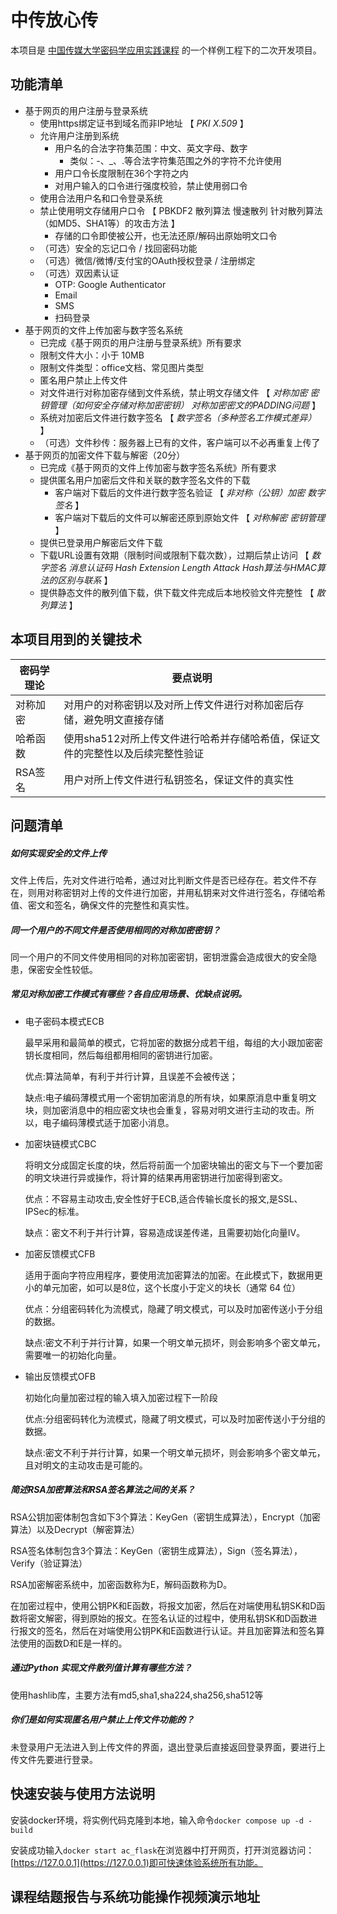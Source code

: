 # 中传放心传

本项目是 [中国传媒大学密码学应用实践课程](https://c4pr1c3.github.io/cuc-wiki/ac.html) 的一个样例工程下的二次开发项目。

## 功能清单

- 基于网页的用户注册与登录系统
  - 使用https绑定证书到域名而非IP地址 【 *PKI* *X.509* 】
  - 允许用户注册到系统
    - 用户名的合法字符集范围：中文、英文字母、数字
      - 类似：-、_、.等合法字符集范围之外的字符不允许使用
    - 用户口令长度限制在36个字符之内
    - 对用户输入的口令进行强度校验，禁止使用弱口令
  - 使用合法用户名和口令登录系统
  - 禁止使用明文存储用户口令 【 PBKDF2  散列算法  慢速散列  针对散列算法（如MD5、SHA1等）的攻击方法 】
    - 存储的口令即使被公开，也无法还原/解码出原始明文口令
  - （可选）安全的忘记口令 / 找回密码功能
  - （可选）微信/微博/支付宝的OAuth授权登录 / 注册绑定
  - （可选）双因素认证
    - OTP: Google Authenticator
    - Email
    - SMS
    - 扫码登录
- 基于网页的文件上传加密与数字签名系统
  - 已完成《基于网页的用户注册与登录系统》所有要求
  - 限制文件大小：小于 10MB
  - 限制文件类型：office文档、常见图片类型
  - 匿名用户禁止上传文件
  - 对文件进行对称加密存储到文件系统，禁止明文存储文件 【 *对称加密* *密钥管理（如何安全存储对称加密密钥）* *对称加密密文的PADDING问题* 】
  - 系统对加密后文件进行数字签名 【 *数字签名（多种签名工作模式差异）* 】
  - （可选）文件秒传：服务器上已有的文件，客户端可以不必再重复上传了
- 基于网页的加密文件下载与解密（20分）
  - 已完成《基于网页的文件上传加密与数字签名系统》所有要求
  - 提供匿名用户加密后文件和关联的数字签名文件的下载
    - 客户端对下载后的文件进行数字签名验证 【 *非对称（公钥）加密* *数字签名* 】
    - 客户端对下载后的文件可以解密还原到原始文件 【 *对称解密* *密钥管理* 】
  - 提供已登录用户解密后文件下载
  - 下载URL设置有效期（限制时间或限制下载次数），过期后禁止访问 【 *数字签名* *消息认证码* *Hash Extension Length Attack* *Hash算法与HMAC算法的区别与联系* 】
  - 提供静态文件的散列值下载，供下载文件完成后本地校验文件完整性 【 *散列算法* 】

## 本项目用到的关键技术

| 密码学理论 | 要点说明                                                     |
| ---------- | ------------------------------------------------------------ |
| 对称加密   | 对用户的对称密钥以及对所上传文件进行对称加密后存储，避免明文直接存储 |
| 哈希函数   | 使用sha512对所上传文件进行哈希并存储哈希值，保证文件的完整性以及后续完整性验证 |
| RSA签名    | 用户对所上传文件进行私钥签名，保证文件的真实性               |

## 问题清单

##### 如何实现安全的文件上传

文件上传后，先对文件进行哈希，通过对比判断文件是否已经存在。若文件不存在，则用对称密钥对上传的文件进行加密，并用私钥来对文件进行签名，存储哈希值、密文和签名，确保文件的完整性和真实性。


##### 同一个用户的不同文件是否使用相同的对称加密密钥？

同一个用户的不同文件使用相同的对称加密密钥，密钥泄露会造成很大的安全隐患，保密安全性较低。

##### 常见对称加密工作模式有哪些？各自应用场景、优缺点说明。

- 电子密码本模式ECB

  最早采用和最简单的模式，它将加密的数据分成若干组，每组的大小跟加密密钥长度相同，然后每组都用相同的密钥进行加密。

  优点:算法简单，有利于并行计算，且误差不会被传送；

  缺点:电子编码薄模式用一个密钥加密消息的所有块，如果原消息中重复明文块，则加密消息中的相应密文块也会重复，容易对明文进行主动的攻击。所以，电子编码薄模式适于加密小消息。

- 加密块链模式CBC

  将明文分成固定长度的块，然后将前面一个加密块输出的密文与下一个要加密的明文块进行异或操作，将计算的结果再用密钥进行加密得到密文。

  优点：不容易主动攻击,安全性好于ECB,适合传输长度长的报文,是SSL、IPSec的标准。

  缺点：密文不利于并行计算，容易造成误差传递，且需要初始化向量IV。

- 加密反馈模式CFB

  适用于面向字符应用程序，要使用流加密算法的加密。在此模式下，数据用更小的单元加密，如可以是8位，这个长度小于定义的块长（通常 64 位）

  优点：分组密码转化为流模式，隐藏了明文模式，可以及时加密传送小于分组的数据。

  缺点:密文不利于并行计算，如果一个明文单元损坏，则会影响多个密文单元，需要唯一的初始化向量。

- 输出反馈模式OFB

  初始化向量加密过程的输入填入加密过程下一阶段

  优点:分组密码转化为流模式，隐藏了明文模式，可以及时加密传送小于分组的数据。

  缺点:密文不利于并行计算，如果一个明文单元损坏，则会影响多个密文单元，且对明文的主动攻击是可能的。


##### 简述RSA加密算法和RSA签名算法之间的关系？

RSA公钥加密体制包含如下3个算法：KeyGen（密钥生成算法），Encrypt（加密算法）以及Decrypt（解密算法）

RSA签名体制包含3个算法：KeyGen（密钥生成算法），Sign（签名算法），Verify（验证算法）

RSA加密解密系统中，加密函数称为E，解码函数称为D。

在加密过程中，使用公钥PK和E函数，将报文加密，然后在对端使用私钥SK和D函数将密文解密，得到原始的报文。在签名认证的过程中，使用私钥SK和D函数进行报文的签名，然后在对端使用公钥PK和E函数进行认证。并且加密算法和签名算法使用的函数D和E是一样的。

##### 通过Python 实现文件散列值计算有哪些方法？

使用hashlib库，主要方法有md5,sha1,sha224,sha256,sha512等

##### 你们是如何实现匿名用户禁止上传文件功能的？

未登录用户无法进入到上传文件的界面，退出登录后直接返回登录界面，要进行上传文件先要进行登录。

## 快速安装与使用方法说明

安装docker环境，将实例代码克隆到本地，输入命令`docker compose up -d -build`

安装成功输入`docker start ac_flask`在浏览器中打开网页，打开浏览器访问： [https://127.0.0.1](https://127.0.0.1)即可快速体验系统所有功能。

## 课程结题报告与系统功能操作视频演示地址